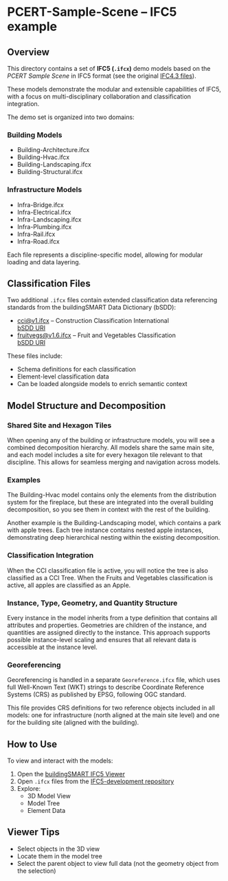 # PCERT-Sample-Scene – IFC5 example

## Overview

This directory contains a set of **IFC5 (`.ifcx`)** demo models based on the _PCERT Sample Scene_ in IFC5 format (see the original [IFC4.3 files](<https://github.com/buildingSMART/Sample-Test-Files/tree/main/IFC%204.3.2.0%20(IFC4X3_ADD2)/PCERT-Sample-Scene>)).

These models demonstrate the modular and extensible capabilities of IFC5, with a focus on multi-disciplinary collaboration and classification integration.

The demo set is organized into two domains:

### Building Models

- Building-Architecture.ifcx
- Building-Hvac.ifcx
- Building-Landscaping.ifcx
- Building-Structural.ifcx

### Infrastructure Models

- Infra-Bridge.ifcx
- Infra-Electrical.ifcx
- Infra-Landscaping.ifcx
- Infra-Plumbing.ifcx
- Infra-Rail.ifcx
- Infra-Road.ifcx

Each file represents a discipline-specific model, allowing for modular loading and data layering.

## Classification Files

Two additional `.ifcx` files contain extended classification data referencing standards from the buildingSMART Data Dictionary (bSDD):

- cci@v1.ifcx – Construction Classification International  
   [bSDD URI](https://search.bsdd.buildingsmart.org/uri/molio/cciconstruction/1.0)
- fruitvegs@v1.6.ifcx – Fruit and Vegetables Classification  
   [bSDD URI](https://search.bsdd.buildingsmart.org/uri/bs-agri/fruitvegs/1.6)

These files include:

- Schema definitions for each classification
- Element-level classification data
- Can be loaded alongside models to enrich semantic context

## Model Structure and Decomposition

### Shared Site and Hexagon Tiles

When opening any of the building or infrastructure models, you will see a combined decomposition hierarchy. All models share the same main site, and each model includes a site for every hexagon tile relevant to that discipline. This allows for seamless merging and navigation across models.

### Examples

The Building-Hvac model contains only the elements from the distribution system for the fireplace, but these are integrated into the overall building decomposition, so you see them in context with the rest of the building.

Another example is the Building-Landscaping model, which contains a park with apple trees. Each tree instance contains nested apple instances, demonstrating deep hierarchical nesting within the existing decomposition.

### Classification Integration

When the CCI classification file is active, you will notice the tree is also classified as a CCI Tree. When the Fruits and Vegetables classification is active, all apples are classified as an Apple.

### Instance, Type, Geometry, and Quantity Structure

Every instance in the model inherits from a type definition that contains all attributes and properties. Geometries are children of the instance, and quantities are assigned directly to the instance. This approach supports possible instance-level scaling and ensures that all relevant data is accessible at the instance level.

### Georeferencing

Georeferencing is handled in a separate `Georeference.ifcx` file, which uses full Well-Known Text (WKT) strings to describe Coordinate Reference Systems (CRS) as published by EPSG, following OGC standard.

This file provides CRS definitions for two reference objects included in all models: one for infrastructure (north aligned at the main site level) and one for the building site (aligned with the building).

## How to Use

To view and interact with the models:

1. Open the [buildingSMART IFC5 Viewer](https://ifc5.technical.buildingsmart.org/viewer/)
2. Open `.ifcx` files from the [IFC5-development repository](https://github.com/buildingSMART/IFC5-development)
3. Explore:
   - 3D Model View
   - Model Tree
   - Element Data

## Viewer Tips

- Select objects in the 3D view
- Locate them in the model tree
- Select the parent object to view full data (not the geometry object from the selection)
